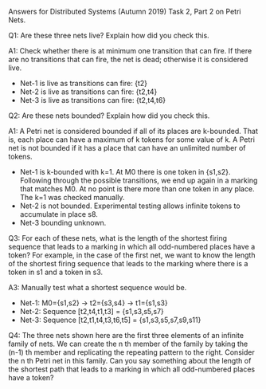 Answers for Distributed Systems (Autumn 2019) Task 2, Part 2 on Petri Nets.

Q1: Are these three nets live? Explain how did you check this.

A1: Check whether there is at minimum one transition that can fire. If
there are no transitions that can fire, the net is dead; otherwise it
is considered live.

* Net-1 is live as transitions can fire: {t2}
* Net-2 is live as transitions can fire: {t2,t4}
* Net-3 is live as transitions can fire: {t2,t4,t6}

Q2: Are these nets bounded? Explain how did you check this.

A1: A Petri net is considered bounded if all of its places are k-bounded.
That is, each place can have a maximum of k tokens for some value of k. A
Petri net is not bounded if it has a place that can have an unlimited
number of tokens.

* Net-1 is k-bounded with k=1. At M0 there is one token in {s1,s2}. 
Following through the possible transitions, we end up again in a marking
that matches M0. At no point is there more than one token in any place.
The k=1 was checked manually.
* Net-2 is not bounded. Experimental testing allows infinite tokens to
accumulate in place s8.
* Net-3 bounding unknown.

Q3: For each of these nets, what is the length of the shortest firing
sequence that leads to a marking in which all odd-numbered places have a
token? For example, in the case of the first net, we want to know the
length of the shortest firing sequence that leads to the marking where
there is a token in s1 and a token in s3.

A3: Manually test what a shortest sequence would be.

* Net-1: M0={s1,s2} -> t2={s3,s4} -> t1={s1,s3}
* Net-2: Sequence [t2,t4,t1,t3] = {s1,s3,s5,s7}
* Net-3: Sequence [t2,t1,t4,t3,t6,t5] = {s1,s3,s5,s7,s9,s11}

Q4: The three nets shown here are the first three elements of an infinite
family of nets. We can create the n th member of the family by taking the
(n-1) th member and replicating the repeating pattern to the right. Consider
the n th Petri net in this family. Can you say something about the length
of the shortest path that leads to a marking in which all odd-numbered
places have a token?

